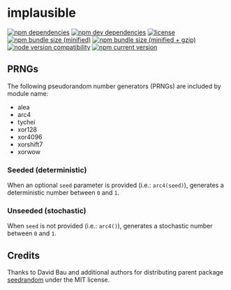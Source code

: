 # implausible
[![npm dependencies][shields dependencies]][implausible package]
[![npm dev dependencies][shields dev dependencies]][implausible package]
[![license][shields license]][implausible license]
[![npm bundle size (minified)][shields min]][bundlephobia implausible]
[![npm bundle size (minified + gzip)][shields minzip]][bundlephobia implausible]
[![node version compatibility][shields node]][implausible package]
[![npm current version][shields npm]][npm implausible]

## PRNGs
The following pseudorandom number generators (PRNGs) are included by module name:
* alea
* arc4
* tychei
* xor128
* xor4096
* xorshift7
* xorwow

### Seeded (deterministic)
When an optional `seed` parameter is provided (i.e.: `arc4(seed)`), generates a deterministic number between `0` and `1`.

### Unseeded (stochastic)
When `seed` is not provided (i.e.: `arc4()`), generates a stochastic number between `0` and `1`.

## Credits
Thanks to David Bau and additional authors for distributing parent package [seedrandom][npm seedrandom] under the MIT license.

[bundlephobia implausible]: https://bundlephobia.com/result?p=implausible
    (bundlephobia: implausible)
[npm implausible]: https://www.npmjs.com/package/implausible
    (npm: implausible)
[npm seedrandom]: https://www.npmjs.com/package/seedrandom
    (npm: seedrandom)
[shields dependencies]: https://img.shields.io/david/Stassi/implausible.svg
[shields dev dependencies]: https://img.shields.io/david/dev/Stassi/implausible.svg
[shields license]: https://img.shields.io/npm/l/implausible.svg
[shields min]: https://img.shields.io/bundlephobia/min/implausible.svg
[shields minzip]: https://img.shields.io/bundlephobia/minzip/implausible.svg
[shields node]: https://img.shields.io/node/v/implausible.svg
[shields npm]: https://img.shields.io/npm/v/implausible.svg
[implausible license]: LICENSE
    (implausible license)
[implausible package]: package.json
    (implausible package.json)

